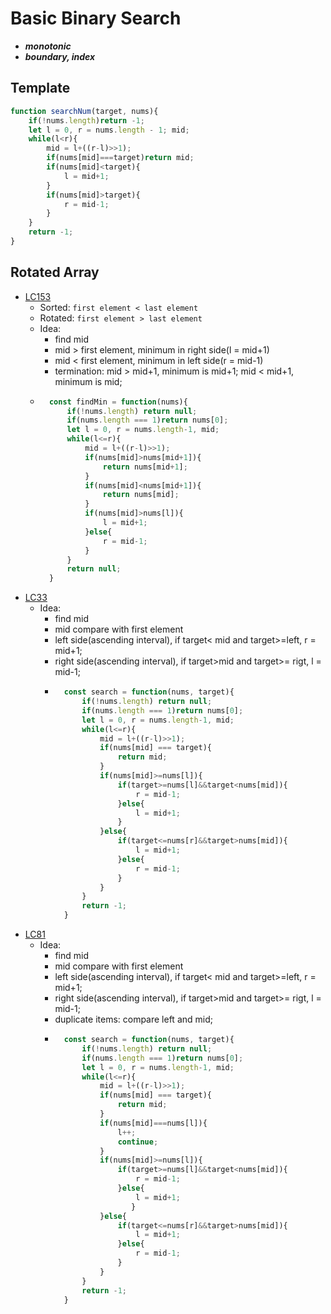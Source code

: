 # Basic Binary Search
- ***monotonic***
- ***boundary, index***
## Template
```javascript
function searchNum(target, nums){
    if(!nums.length)return -1;
    let l = 0, r = nums.length - 1; mid;
    while(l<r){
        mid = l+((r-l)>>1);
        if(nums[mid]===target)return mid;
        if(nums[mid]<target){
            l = mid+1;
        }
        if(nums[mid]>target){
            r = mid-1;
        }
    }
    return -1;
}
```
## Rotated Array
- [LC153](https://leetcode.cn/problems/find-minimum-in-rotated-sorted-array/)
    - Sorted: `first element < last element`
    - Rotated: `first element > last element`
    - Idea: 
        - find mid
        - mid > first element, minimum in right side(l = mid+1)
        - mid < first element, minimum in left side(r = mid-1)
        - termination: mid > mid+1, minimum is mid+1; mid < mid+1, minimum is mid;
    - ```javascript
        const findMin = function(nums){
            if(!nums.length) return null;
            if(nums.length === 1)return nums[0];
            let l = 0, r = nums.length-1, mid;
            while(l<=r){
                mid = l+((r-l)>>1);
                if(nums[mid]>nums[mid+1]){
                    return nums[mid+1];
                }
                if(nums[mid]<nums[mid+1]){
                    return nums[mid];
                }
                if(nums[mid]>nums[l]){
                    l = mid+1;
                }else{
                    r = mid-1;
                }
            }
            return null;
        }

        ```
- [LC33](https://leetcode.cn/problems/search-in-rotated-sorted-array/)
    - Idea:
        - find mid
        - mid compare with first element
        - left side(ascending interval), if target< mid and target>=left, r = mid+1;
        - right side(ascending interval), if target>mid and target>= rigt, l = mid-1;
        - ```javascript
            const search = function(nums, target){
                if(!nums.length) return null;
                if(nums.length === 1)return nums[0];
                let l = 0, r = nums.length-1, mid;
                while(l<=r){
                    mid = l+((r-l)>>1);
                    if(nums[mid] === target){
                        return mid;
                    }
                    if(nums[mid]>=nums[l]){
                        if(target>=nums[l]&&target<nums[mid]){
                            r = mid-1;
                        }else{
                            l = mid+1;
                        }
                    }else{
                        if(target<=nums[r]&&target>nums[mid]){
                            l = mid+1;
                        }else{
                            r = mid-1;
                        }
                    }
                }
                return -1;
            }  
            ```
- [LC81](https://leetcode.cn/problems/search-in-rotated-sorted-array-ii/)
    - Idea:
        - find mid
        - mid compare with first element
        - left side(ascending interval), if target< mid and target>=left, r = mid+1;
        - right side(ascending interval), if target>mid and target>= rigt, l = mid-1;
        - duplicate items: compare left and mid;
        - ```javascript
            const search = function(nums, target){
                if(!nums.length) return null;
                if(nums.length === 1)return nums[0];
                let l = 0, r = nums.length-1, mid;
                while(l<=r){
                    mid = l+((r-l)>>1);
                    if(nums[mid] === target){
                        return mid;
                    }
                    if(nums[mid]===nums[l]){
                        l++;
                        continue;
                    }
                    if(nums[mid]>=nums[l]){
                        if(target>=nums[l]&&target<nums[mid]){
                            r = mid-1;
                        }else{
                            l = mid+1;
                           }
                    }else{
                        if(target<=nums[r]&&target>nums[mid]){
                            l = mid+1;
                        }else{
                            r = mid-1;
                        }
                    }
                }
                return -1;
            }  
            ```
